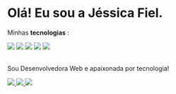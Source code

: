 # Olá! Eu sou a Jéssica Fiel.

Minhas **tecnologias** :

<div>
  <img src=https://img.shields.io/badge/Html-F7DF1E?style=for-the-badge&logo=html&logoColor=black />
  <img src=https://img.shields.io/badge/Css-F7DF1E?style=for-the-badge&logo=css&logoColor=black />
  <img src=https://img.shields.io/badge/JavaScript-F7DF1E?style=for-the-badge&logo=javascript&logoColor=black />
  <img src=https://img.shields.io/badge/React-61dafb?style=for-the-badge&logo=react&logoColor=333333 />
  <img src=https://img.shields.io/badge/Node.js-43853D?style=for-the-badge&logo=node.js&logoColor=white />
</div>
<br/>

Sou Desenvolvedora Web e apaixonada por tecnologia!

<div>
  <a href="mailto:jessicagamafiel@gmail.com" target="_blank">
    <img src="https://img.shields.io/badge/Gmail-D14836?style=for-the-badge&logo=gmail&logoColor=white">
  </a>
  <a href="https://www.linkedin.com/in/jessica-gama-fiel-09b55b140/" target="_blank">
    <img src="https://img.shields.io/badge/LinkedIn-0077B5?style=for-the-badge&logo=linkedin&logoColor=white">
  </a>  
  <a href="https://portfolio-jessicafiel.vercel.app/" target="_blank">
    <img src=" https://img.shields.io/website/http/www.website.com/path/to/page.html.svg">
  </a>
